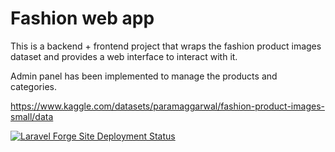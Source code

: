 # Fashion web app

This is a backend + frontend project that wraps the fashion product images dataset and provides a web interface to interact with it.

Admin panel has been implemented to manage the products and categories.

https://www.kaggle.com/datasets/paramaggarwal/fashion-product-images-small/data

[![Laravel Forge Site Deployment Status](https://img.shields.io/endpoint?url=https%3A%2F%2Fforge.laravel.com%2Fsite-badges%2F3c9b8dc1-21fc-401b-b969-a314c4763550%3Fdate%3D1&style=plastic)](https://forge.laravel.com/servers/861734/sites/2544979)
